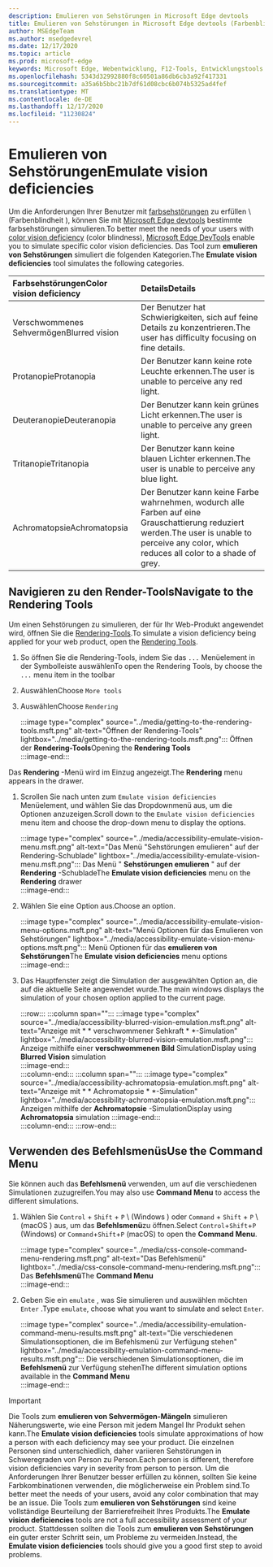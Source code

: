 ```yaml
---
description: Emulieren von Sehstörungen in Microsoft Edge devtools
title: Emulieren von Sehstörungen in Microsoft Edge devtools (Farbenblindheit)
author: MSEdgeTeam
ms.author: msedgedevrel
ms.date: 12/17/2020
ms.topic: article
ms.prod: microsoft-edge
keywords: Microsoft Edge, Webentwicklung, F12-Tools, Entwicklungstools
ms.openlocfilehash: 5343d32992880f8c60501a86db6cb3a92f417331
ms.sourcegitcommit: a35a6b5bbc21b7df61d08cbc6b074b5325ad4fef
ms.translationtype: MT
ms.contentlocale: de-DE
ms.lasthandoff: 12/17/2020
ms.locfileid: "11230824"
---
```

# <span data-ttu-id="3728c-104">Emulieren von Sehstörungen</span><span class="sxs-lookup"><span data-stu-id="3728c-104">Emulate vision deficiencies</span></span>

<span data-ttu-id="3728c-105">Um die Anforderungen Ihrer Benutzer mit [farbsehstörungen][ColorblindawarenessMain] zu erfüllen \ (Farbenblindheit \), können Sie mit [Microsoft Edge devtools][DevtoolsIndex] bestimmte farbsehstörungen simulieren.</span><span class="sxs-lookup"><span data-stu-id="3728c-105">To better meet the needs of your users with [color vision deficiency][ColorblindawarenessMain] \(color blindness\), [Microsoft Edge DevTools][DevtoolsIndex] enable you to simulate specific color vision deficiencies.</span></span>  <span data-ttu-id="3728c-106">Das Tool zum **emulieren von Sehstörungen** simuliert die folgenden Kategorien.</span><span class="sxs-lookup"><span data-stu-id="3728c-106">The **Emulate vision deficiencies** tool simulates the following categories.</span></span>  

| <span data-ttu-id="3728c-107">Farbsehstörungen</span><span class="sxs-lookup"><span data-stu-id="3728c-107">Color vision deficiency</span></span> | <span data-ttu-id="3728c-108">Details</span><span class="sxs-lookup"><span data-stu-id="3728c-108">Details</span></span> |  
|:--- |:--- |  
| <span data-ttu-id="3728c-109">Verschwommenes Sehvermögen</span><span class="sxs-lookup"><span data-stu-id="3728c-109">Blurred vision</span></span> | <span data-ttu-id="3728c-110">Der Benutzer hat Schwierigkeiten, sich auf feine Details zu konzentrieren.</span><span class="sxs-lookup"><span data-stu-id="3728c-110">The user has difficulty focusing on fine details.</span></span> |   
| <span data-ttu-id="3728c-111">Protanopie</span><span class="sxs-lookup"><span data-stu-id="3728c-111">Protanopia</span></span> | <span data-ttu-id="3728c-112">Der Benutzer kann keine rote Leuchte erkennen.</span><span class="sxs-lookup"><span data-stu-id="3728c-112">The user is unable to perceive any red light.</span></span> |  
| <span data-ttu-id="3728c-113">Deuteranopie</span><span class="sxs-lookup"><span data-stu-id="3728c-113">Deuteranopia</span></span> | <span data-ttu-id="3728c-114">Der Benutzer kann kein grünes Licht erkennen.</span><span class="sxs-lookup"><span data-stu-id="3728c-114">The user is unable to perceive any green light.</span></span> |  
| <span data-ttu-id="3728c-115">Tritanopie</span><span class="sxs-lookup"><span data-stu-id="3728c-115">Tritanopia</span></span> | <span data-ttu-id="3728c-116">Der Benutzer kann keine blauen Lichter erkennen.</span><span class="sxs-lookup"><span data-stu-id="3728c-116">The user is unable to perceive any blue light.</span></span> |  
| <span data-ttu-id="3728c-117">Achromatopsie</span><span class="sxs-lookup"><span data-stu-id="3728c-117">Achromatopsia</span></span> | <span data-ttu-id="3728c-118">Der Benutzer kann keine Farbe wahrnehmen, wodurch alle Farben auf eine Grauschattierung reduziert werden.</span><span class="sxs-lookup"><span data-stu-id="3728c-118">The user is unable to perceive any color, which reduces all color to a shade of grey.</span></span> |  

## <span data-ttu-id="3728c-119">Navigieren zu den Render-Tools</span><span class="sxs-lookup"><span data-stu-id="3728c-119">Navigate to the Rendering Tools</span></span>  

<span data-ttu-id="3728c-120">Um einen Sehstörungen zu simulieren, der für Ihr Web-Produkt angewendet wird, öffnen Sie die [Rendering-Tools][DevtoolsRenderingToolsIndex].</span><span class="sxs-lookup"><span data-stu-id="3728c-120">To simulate a vision deficiency being applied for your web product, open the [Rendering Tools][DevtoolsRenderingToolsIndex].</span></span>  

1.  <span data-ttu-id="3728c-121">So öffnen Sie die Rendering-Tools, indem Sie das `...` Menüelement in der Symbolleiste auswählen</span><span class="sxs-lookup"><span data-stu-id="3728c-121">To open the Rendering Tools, by choose the `...` menu item in the toolbar</span></span>  
1.  <span data-ttu-id="3728c-122">Auswählen</span><span class="sxs-lookup"><span data-stu-id="3728c-122">Choose</span></span> `More tools`  
1.  <span data-ttu-id="3728c-123">Auswählen</span><span class="sxs-lookup"><span data-stu-id="3728c-123">Choose</span></span> `Rendering`  
    
    :::image type="complex" source="../media/getting-to-the-rendering-tools.msft.png" alt-text="Öffnen der Rendering-Tools" lightbox="../media/getting-to-the-rendering-tools.msft.png":::
       <span data-ttu-id="3728c-125">Öffnen der **Rendering-Tools**</span><span class="sxs-lookup"><span data-stu-id="3728c-125">Opening the **Rendering Tools**</span></span>  
    :::image-end:::  

<span data-ttu-id="3728c-126">Das **Rendering** -Menü wird im Einzug angezeigt.</span><span class="sxs-lookup"><span data-stu-id="3728c-126">The **Rendering** menu appears in the drawer.</span></span>  

1.  <span data-ttu-id="3728c-127">Scrollen Sie nach unten zum `Emulate vision deficiencies` Menüelement, und wählen Sie das Dropdownmenü aus, um die Optionen anzuzeigen.</span><span class="sxs-lookup"><span data-stu-id="3728c-127">Scroll down to the `Emulate vision deficiencies` menu item and choose the drop-down menu to display the options.</span></span>  
    
    :::image type="complex" source="../media/accessibility-emulate-vision-menu.msft.png" alt-text="Das Menü "Sehstörungen emulieren" auf der Rendering-Schublade" lightbox="../media/accessibility-emulate-vision-menu.msft.png":::
       <span data-ttu-id="3728c-129">Das Menü " **Sehstörungen emulieren** " auf der **Rendering** -Schublade</span><span class="sxs-lookup"><span data-stu-id="3728c-129">The **Emulate vision deficiencies** menu on the **Rendering** drawer</span></span>  
    :::image-end:::  
    
1.  <span data-ttu-id="3728c-130">Wählen Sie eine Option aus.</span><span class="sxs-lookup"><span data-stu-id="3728c-130">Choose an option.</span></span>  
    
    :::image type="complex" source="../media/accessibility-emulate-vision-menu-options.msft.png" alt-text="Menü Optionen für das Emulieren von Sehstörungen" lightbox="../media/accessibility-emulate-vision-menu-options.msft.png":::
       <span data-ttu-id="3728c-132">Menü Optionen für das **emulieren von Sehstörungen**</span><span class="sxs-lookup"><span data-stu-id="3728c-132">The **Emulate vision deficiencies** menu options</span></span>  
    :::image-end:::  
    
1.  <span data-ttu-id="3728c-133">Das Hauptfenster zeigt die Simulation der ausgewählten Option an, die auf die aktuelle Seite angewendet wurde.</span><span class="sxs-lookup"><span data-stu-id="3728c-133">The main windows displays the simulation of your chosen option applied to the current page.</span></span>  
    
    :::row:::
       :::column span="":::
          :::image type="complex" source="../media/accessibility-blurred-vision-emulation.msft.png" alt-text="Anzeige mit \* \* verschwommener Sehkraft \* \*-Simulation" lightbox="../media/accessibility-blurred-vision-emulation.msft.png":::
             <span data-ttu-id="3728c-135">Anzeige mithilfe einer **verschwommenen Bild** Simulation</span><span class="sxs-lookup"><span data-stu-id="3728c-135">Display using **Blurred Vision** simulation</span></span>  
          :::image-end:::  
       :::column-end:::
       :::column span="":::
          :::image type="complex" source="../media/accessibility-achromatopsia-emulation.msft.png" alt-text="Anzeige mit \* \* Achromatopsie \* \*-Simulation" lightbox="../media/accessibility-achromatopsia-emulation.msft.png":::
             <span data-ttu-id="3728c-137">Anzeigen mithilfe der **Achromatopsie** -Simulation</span><span class="sxs-lookup"><span data-stu-id="3728c-137">Display using **Achromatopsia** simulation</span></span> :::image-end:::  
       :::column-end:::
    :::row-end:::
    
## <span data-ttu-id="3728c-138">Verwenden des Befehlsmenüs</span><span class="sxs-lookup"><span data-stu-id="3728c-138">Use the Command Menu</span></span>  

<span data-ttu-id="3728c-139">Sie können auch das **Befehlsmenü** verwenden, um auf die verschiedenen Simulationen zuzugreifen.</span><span class="sxs-lookup"><span data-stu-id="3728c-139">You may also use **Command Menu** to access the different simulations.</span></span>  

1.  <span data-ttu-id="3728c-140">Wählen Sie `Control` + `Shift` + `P` \ (Windows \) oder `Command` + `Shift` + `P` \ (macOS \) aus, um das **Befehlsmenü**zu öffnen.</span><span class="sxs-lookup"><span data-stu-id="3728c-140">Select `Control`+`Shift`+`P` \(Windows\) or `Command`+`Shift`+`P` \(macOS\) to open the **Command Menu**.</span></span>  
    
    :::image type="complex" source="../media/css-console-command-menu-rendering.msft.png" alt-text="Das Befehlsmenü" lightbox="../media/css-console-command-menu-rendering.msft.png":::
       <span data-ttu-id="3728c-142">Das **Befehlsmenü**</span><span class="sxs-lookup"><span data-stu-id="3728c-142">The **Command Menu**</span></span>  
    :::image-end:::  
    
1.  <span data-ttu-id="3728c-143">Geben Sie ein `emulate` , was Sie simulieren und auswählen möchten `Enter` .</span><span class="sxs-lookup"><span data-stu-id="3728c-143">Type `emulate`, choose what you want to simulate and select `Enter`.</span></span>  
    
    :::image type="complex" source="../media/accessibility-emulation-command-menu-results.msft.png" alt-text="Die verschiedenen Simulationsoptionen, die im Befehlsmenü zur Verfügung stehen" lightbox="../media/accessibility-emulation-command-menu-results.msft.png":::
       <span data-ttu-id="3728c-145">Die verschiedenen Simulationsoptionen, die im **Befehlsmenü** zur Verfügung stehen</span><span class="sxs-lookup"><span data-stu-id="3728c-145">The different simulation options available in the **Command Menu**</span></span>  
    :::image-end:::  
    
> [!IMPORTANT]
> <span data-ttu-id="3728c-146">Die Tools zum **emulieren von Sehvermögen-Mängeln** simulieren Näherungswerte, wie eine Person mit jedem Mangel Ihr Produkt sehen kann.</span><span class="sxs-lookup"><span data-stu-id="3728c-146">The **Emulate vision deficiencies** tools simulate approximations of how a person with each deficiency may see your product.</span></span>  <span data-ttu-id="3728c-147">Die einzelnen Personen sind unterschiedlich, daher variieren Sehstörungen in Schweregraden von Person zu Person.</span><span class="sxs-lookup"><span data-stu-id="3728c-147">Each person is different, therefore vision deficiencies vary in severity from person to person.</span></span>  <span data-ttu-id="3728c-148">Um die Anforderungen Ihrer Benutzer besser erfüllen zu können, sollten Sie keine Farbkombinationen verwenden, die möglicherweise ein Problem sind.</span><span class="sxs-lookup"><span data-stu-id="3728c-148">To better meet the needs of your users, avoid any color combination that may be an issue.</span></span>  <span data-ttu-id="3728c-149">Die Tools zum **emulieren von Sehstörungen** sind keine vollständige Beurteilung der Barrierefreiheit Ihres Produkts.</span><span class="sxs-lookup"><span data-stu-id="3728c-149">The **Emulate vision deficiencies** tools are not a full accessibility assessment of your product.</span></span>  <span data-ttu-id="3728c-150">Stattdessen sollten die Tools zum **emulieren von Sehstörungen** ein guter erster Schritt sein, um Probleme zu vermeiden.</span><span class="sxs-lookup"><span data-stu-id="3728c-150">Instead, the **Emulate vision deficiencies** tools should  give you a good first step to avoid problems.</span></span>  

<!-- links -->  

[DevtoolsIndex]: ../index.md "Microsoft Edge (Chrom)-Entwickler Tools | Microsoft docs"  
[DevtoolsRenderingToolsIndex]: ../rendering-tools/index.md "Analysieren der Laufzeitleistung | Microsoft docs"  

[ColorblindawarenessMain]: http://www.colourblindawareness.org "Die Organisation der farbenblinden Sensibilisierung"  

[AmfcbMain]: https://www.amfcb.org "Die amerikanische Stiftung für das Farben Blind (AFCB)"  

